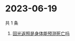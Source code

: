 # 2023-06-19

共 1 条

<!-- BEGIN ZHIHUSEARCH -->
<!-- 最后更新时间 Mon Jun 19 2023 06:07:58 GMT+0800 (China Standard Time) -->
1. [回光返照是身体能预测死亡吗](https://www.zhihu.com/search?q=回光返照是身体能预测死亡吗)
<!-- END ZHIHUSEARCH -->
